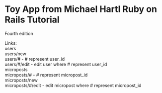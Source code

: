 # Toy App from Michael Hartl Ruby on Rails Tutorial
Fourth edition

Links:   
users   
users/new   
users/# - # represent user_id   
users/#/edit - edit user where # represent user_id   
microposts   
microposts/# - # represent micropost_id   
microposts/new   
microposts/#/edit - edit micropost where # represent micropost_id   
